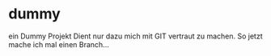# dummy
ein Dummy Projekt
Dient nur dazu mich mit GIT vertraut zu machen.
So jetzt mache ich mal einen Branch...
